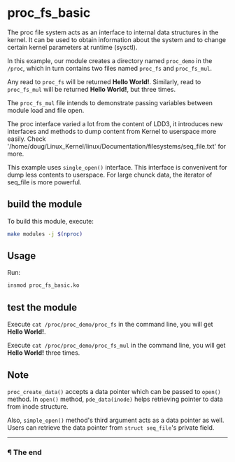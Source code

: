 # proc_fs_basic

The proc file system acts as an interface to internal data structures in the
kernel. It can be used to obtain information about the system and to change
certain kernel parameters at runtime (sysctl).

In this example, our module creates a directory named `proc_demo` in the
`/proc`, which in turn contains two files named `proc_fs` and `proc_fs_mul`.

Any read to `proc_fs` will be returned **Hello World!**. Similarly, read to
`proc_fs_mul` will be returned **Hello World!**, but three times.

The `proc_fs_mul` file intends to demonstrate passing variables between
module load and file open.

The proc interface varied a lot from the content of LDD3, it introduces new
interfaces and methods to dump content from Kernel to userspace more easily.
Check '/home/doug/Linux_Kernel/linux/Documentation/filesystems/seq_file.txt'
for more.

This example uses `single_open()` interface. This interface is convenivent for
dump less contents to userspace. For large chunck data, the iterator of
seq_file is more powerful.

## build the module

To build this module, execute:

```sh
make modules -j $(nproc)
```

## Usage

Run:

```sh
insmod proc_fs_basic.ko
```

## test the module

Execute `cat /proc/proc_demo/proc_fs` in the command line, you will get
**Hello World!**.

Execute `cat /proc/proc_demo/proc_fs_mul` in the command line, you will get
**Hello World!** three times.

## Note

`proc_create_data()` accepts a data pointer which can be passed to `open()`
method. In `open()` method, `pde_data(inode)` helps retrieving pointer to data
from inode structure.

Also, `simple_open()` method's third argument acts as a data pointer as well.
Users can retrieve the data pointer from `struct seq_file`'s private field.

---

### ¶ The end
